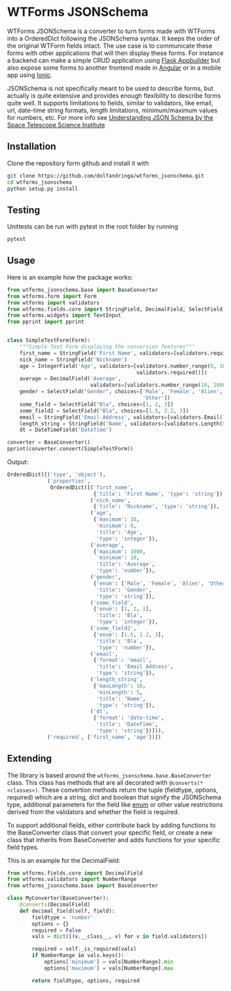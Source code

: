 # WTForms JSONSchema
WTForms JSONSchema is a converter to turn forms made with WTForms into a OrderedDict following the JSONSchema syntax.
It keeps the order of the original WTForm fields intact.
The use case is to communicate these forms with other applications that will then display these forms. For instance a backend can make a simple CRUD application using [Flask Appbuilder](http://flask-appbuilder.readthedocs.io/en/latest/intro.html) but also expose some forms to another frontend made in [Angular](https://angular.io) or in a mobile app using [Ionic](https://ionicframework.com).

JSONSchema is not specifically meant to be used to describe forms, but actually is quite extensive and provides enough flexibility to describe forms quite well. It supports limitations to fields, similar to validators, like email, url, date-time string formats, length limitations, minimum/maximum values for numbers, etc. For more info see [Understanding JSON Schema by the Space Telescope Science Institute](https://spacetelescope.github.io/understanding-json-schema/)

## Installation
Clone the repository form github and install it with
```bash
git clone https://github.com/dolfandringa/wtforms_jsonschema.git
cd wtforms_jsonschema
python setup.py install
```

## Testing
Unittests can be run with pytest in the root folder by running
```bash
pytest
```

## Usage
Here is an example how the package works:

```python
from wtforms_jsonschema.base import BaseConverter
from wtforms.form import Form
from wtforms import validators
from wtforms.fields.core import StringField, DecimalField, SelectField, IntegerField, Field, DateTimeField
from wtforms.widgets import TextInput
from pprint import pprint


class SimpleTestForm(Form):
    """Simple Test Form displaying the conversion features"""
    first_name = StringField('First Name', validators=[validators.required()])
    nick_name = StringField('Nickname')
    age = IntegerField('Age', validators=[validators.number_range(0, 10),
                                          validators.required()])
    average = DecimalField('Average',
                           validators=[validators.number_range(10, 1000)])
    gender = SelectField("Gender", choices=['Male', 'Female', 'Alien',
                                            'Other'])
    some_field = SelectField("Bla", choices=[1, 2, 3])
    some_field2 = SelectField("Bla", choices=[1.5, 2.2, 3])
    email = StringField('Email Address', validators=[validators.Email()])
    length_string = StringField('Name', validators=[validators.Length(5, 10)])
    dt = DateTimeField('DateTime')

converter = BaseConverter()
pprint(converter.convert(SimpleTestForm))
```
Output:
```python
OrderedDict([('type', 'object'),
             ('properties',
              OrderedDict([('first_name',
                            {'title': 'First Name', 'type': 'string'}),
                           ('nick_name',
                            {'title': 'Nickname', 'type': 'string'}),
                           ('age',
                            {'maximum': 10,
                             'minimum': 0,
                             'title': 'Age',
                             'type': 'integer'}),
                           ('average',
                            {'maximum': 1000,
                             'minimum': 10,
                             'title': 'Average',
                             'type': 'number'}),
                           ('gender',
                            {'enum': ['Male', 'Female', 'Alien', 'Other'],
                             'title': 'Gender',
                             'type': 'string'}),
                           ('some_field',
                            {'enum': [1, 2, 3],
                             'title': 'Bla',
                             'type': 'integer'}),
                           ('some_field2',
                            {'enum': [1.5, 2.2, 3],
                             'title': 'Bla',
                             'type': 'number'}),
                           ('email',
                            {'format': 'email',
                             'title': 'Email Address',
                             'type': 'string'}),
                           ('length_string',
                            {'maxLength': 10,
                             'minLength': 5,
                             'title': 'Name',
                             'type': 'string'}),
                           ('dt',
                            {'format': 'date-time',
                             'title': 'DateTime',
                             'type': 'string'})])),
             ('required', ['first_name', 'age'])])
```

## Extending

The library is based around the ```wtforms_jsonschema.base.BaseConverter``` class.
This class has methods that are all decorated with ```@converts(*<classes>)```.
These convertion methods return the tuple (fieldtype, options, required) which are a string, dict and boolean that signify the JSONSchema type, additional parameters for the field like [enum](https://spacetelescope.github.io/understanding-json-schema/reference/generic.html#enumerated-values) or other value restrictions derived from the validators and whether the field is required.

To support additional fields, either contribute back by adding functions to the BaseConverter class that convert your specific field,
or create a new class that inherits from BaseConverter and adds functions for your specific field types.

This is an example for the DecimalField:

```python
from wtforms.fields.core import DecimalField
from wtforms.validators import NumberRange
from wtforms_jsonschema.base import BaseConverter

class MyConverter(BaseConverter):
    @converts(DecimalField)
    def decimal_field(self, field):
        fieldtype = 'number'
        options = {}
        required = False
        vals = dict([(v.__class__, v) for v in field.validators])

        required = self._is_required(vals)
        if NumberRange in vals.keys():
            options['minimum'] = vals[NumberRange].min
            options['maximum'] = vals[NumberRange].max

        return fieldtype, options, required
```
